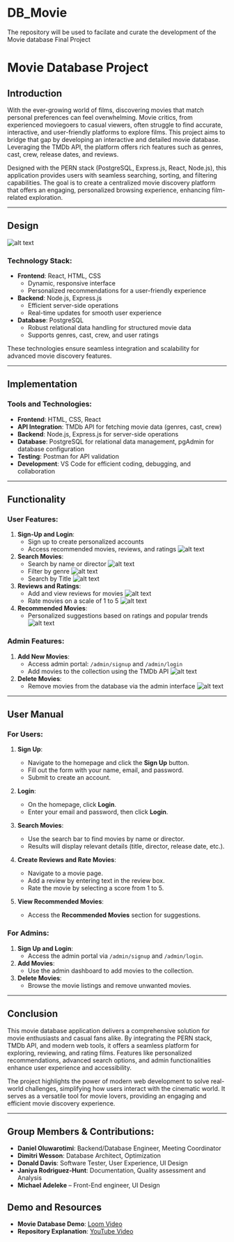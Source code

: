# DB_Movie
The repository will be used to facilate and curate the development of the Movie database Final Project

# Movie Database Project

## Introduction

With the ever-growing world of films, discovering movies that match personal preferences can feel overwhelming. Movie critics, from experienced moviegoers to casual viewers, often struggle to find accurate, interactive, and user-friendly platforms to explore films. This project aims to bridge that gap by developing an interactive and detailed movie database. Leveraging the TMDb API, the platform offers rich features such as genres, cast, crew, release dates, and reviews.

Designed with the PERN stack (PostgreSQL, Express.js, React, Node.js), this application provides users with seamless searching, sorting, and filtering capabilities. The goal is to create a centralized movie discovery platform that offers an engaging, personalized browsing experience, enhancing film-related exploration.


---

## Design
![alt text](image.png)


### Technology Stack:
- **Frontend**: React, HTML, CSS
  - Dynamic, responsive interface
  - Personalized recommendations for a user-friendly experience
- **Backend**: Node.js, Express.js
  - Efficient server-side operations
  - Real-time updates for smooth user experience
- **Database**: PostgreSQL
  - Robust relational data handling for structured movie data
  - Supports genres, cast, crew, and user ratings

These technologies ensure seamless integration and scalability for advanced movie discovery features.

---

## Implementation

### Tools and Technologies:
- **Frontend**: HTML, CSS, React
- **API Integration**: TMDb API for fetching movie data (genres, cast, crew)
- **Backend**: Node.js, Express.js for server-side operations
- **Database**: PostgreSQL for relational data management, pgAdmin for database configuration
- **Testing**: Postman for API validation
- **Development**: VS Code for efficient coding, debugging, and collaboration

---

## Functionality

### User Features:
1. **Sign-Up and Login**:
   - Sign up to create personalized accounts
   - Access recommended movies, reviews, and ratings
   ![alt text](<Screenshot 2024-12-02 at 11.27.04 AM.png>)
2. **Search Movies**:
   - Search by name or director
   ![alt text](image-1.png)
   - Filter by genre
   ![alt text](<Screenshot 2024-12-02 at 11.28.51 AM.png>)
   - Search by Title
   ![alt text](<Screenshot 2024-12-02 at 11.31.00 AM.png>)
3. **Reviews and Ratings**:
   - Add and view reviews for movies
   ![alt text](image-2.png)
   - Rate movies on a scale of 1 to 5
   ![alt text](<Screenshot 2024-12-02 at 11.32.56 AM-1.png>)
4. **Recommended Movies**:
   - Personalized suggestions based on ratings and popular trends
   ![alt text](image-3.png)

### Admin Features:
1. **Add New Movies**:
   - Access admin portal: `/admin/signup` and `/admin/login`
   - Add movies to the collection using the TMDb API
   ![alt text](image-4.png)
2. **Delete Movies**:
   - Remove movies from the database via the admin interface
   ![alt text](image-5.png)

---

## User Manual

### For Users:
1. **Sign Up**:
   - Navigate to the homepage and click the **Sign Up** button.
   - Fill out the form with your name, email, and password.
   - Submit to create an account.
2. **Login**:
   - On the homepage, click **Login**.
   - Enter your email and password, then click **Login**.

3. **Search Movies**:
   - Use the search bar to find movies by name or director.
   - Results will display relevant details (title, director, release date, etc.).

4. **Create Reviews and Rate Movies**:
   - Navigate to a movie page.
   - Add a review by entering text in the review box.
   - Rate the movie by selecting a score from 1 to 5.

5. **View Recommended Movies**:
   - Access the **Recommended Movies** section for suggestions.

### For Admins:
1. **Sign Up and Login**:
   - Access the admin portal via `/admin/signup` and `/admin/login`.
2. **Add Movies**:
   - Use the admin dashboard to add movies to the collection.
3. **Delete Movies**:
   - Browse the movie listings and remove unwanted movies.

---

## Conclusion

This movie database application delivers a comprehensive solution for movie enthusiasts and casual fans alike. By integrating the PERN stack, TMDb API, and modern web tools, it offers a seamless platform for exploring, reviewing, and rating films. Features like personalized recommendations, advanced search options, and admin functionalities enhance user experience and accessibility.

The project highlights the power of modern web development to solve real-world challenges, simplifying how users interact with the cinematic world. It serves as a versatile tool for movie lovers, providing an engaging and efficient movie discovery experience.

---

## Group Members & Contributions:

- **Daniel Oluwarotimi**: Backend/Database Engineer, Meeting Coordinator
- **Dimitri Wesson**: Database Architect, Optimization
- **Donald Davis**: Software Tester, User Experience, UI Design
- **Janiya Rodriguez-Hunt**: Documentation, Quality assessment and Analysis
- **Michael Adeleke** – Front-End engineer, UI Design

## Demo and Resources

- **Movie Database Demo**: [Loom Video](https://www.loom.com/share/adb29f7994a842cc8cddb2af05b851ff?sid=828f219c-f96d-4c0d-b039-e59f389c8bb1)
- **Repository Explanation**: [YouTube Video](https://youtu.be/a2D9qwRtmr8)

